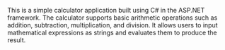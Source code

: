 This is a simple calculator application built using C# in the ASP.NET framework. The calculator supports basic arithmetic operations such as addition, subtraction, multiplication, and division. 
It allows users to input mathematical expressions as strings and evaluates them to produce the result.
